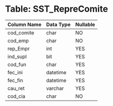 # Table: SST_RepreComite

| Column Name | Data Type | Nullable |
|-------------|-----------|----------|
| cod_comite | char | NO |
| cod_emp | char | NO |
| rep_Empr | int | YES |
| ind_supl | bit | YES |
| cod_fun | char | YES |
| fec_ini | datetime | YES |
| fec_fin | datetime | YES |
| cau_ret | varchar | YES |
| cod_cia | char | NO |
